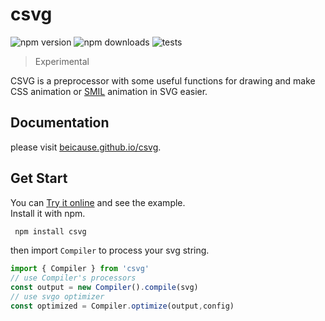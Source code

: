 # csvg

![npm version](https://img.shields.io/npm/v/csvg.svg)
![npm downloads](https://img.shields.io/npm/dt/csvg.svg)
![tests](https://img.shields.io/github/workflow/status/beicause/csvg/Test)

> Experimental  

CSVG is a preprocessor with some useful functions for drawing and make CSS animation or [SMIL](https://developer.mozilla.org/en-US/docs/Web/SVG/SVG_animation_with_SMIL) animation in SVG easier.  

## Documentation

please visit [beicause.github.io/csvg](https://beicause.github.io/csvg).

## Get Start

You can [Try it online](https://csvg-explorer.netlify.app) and see the example.    
Install it with npm.

```sh
 npm install csvg
 ```

 then import `Compiler` to process your svg string.
 

```ts
import { Compiler } from 'csvg'
// use Compiler's processors
const output = new Compiler().compile(svg)
// use svgo optimizer
const optimized = Compiler.optimize(output,config)
 ```
